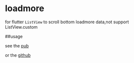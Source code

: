 # loadmore

for flutter `ListView` to scroll bottom loadmore data,not support ListView.custom

##usage

see the [pub](https://pub.dartlang.org/packages/loadmore)

or the [github](loadmore)